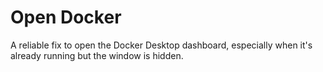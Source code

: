 # Open Docker

A reliable fix to open the Docker Desktop dashboard, especially when it's already running but the window is hidden.